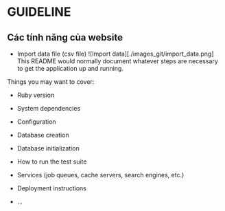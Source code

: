 # GUIDELINE
## Các tính năng của website
* Import data file (csv file)
![Import data][./images_git/import_data.png]
This README would normally document whatever steps are necessary to get the
application up and running.

Things you may want to cover:

* Ruby version

* System dependencies

* Configuration

* Database creation

* Database initialization

* How to run the test suite

* Services (job queues, cache servers, search engines, etc.)

* Deployment instructions

* ...

